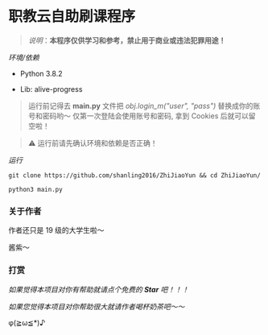 # 职教云自助刷课程序

> *说明*：**本程序仅供学习和参考，禁止用于商业或违法犯罪用途！**

*环境/依赖*

* Python 3.8.2

* Lib: alive-progress

> 运行前记得去 **main.py** 文件把 *obj.login_m("user", "pass")* 替换成你的账号和密码哟～
> 仅第一次登陆会使用账号和密码, 拿到 Cookies 后就可以留空啦！

> ⚠️  运行前请先确认环境和依赖是否正确！

*运行*

```shell
git clone https://github.com/shanling2016/ZhiJiaoYun && cd ZhiJiaoYun/
```

```shell
python3 main.py
```



### 关于作者

作者还只是 19 级的大学生啦～

酱紫～



### 打赏

*如果觉得本项目对你有帮助就请点个免费的 **Star** 吧！！！*

*如果您觉得本项目对你帮助很大就请作者喝杯奶茶吧～～*

φ(≧ω≦*)♪